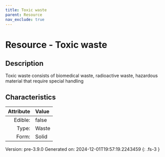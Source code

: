 ```yaml
---
title: Toxic waste
parent: Resource
nav_exclude: true
---
```

# Resource - Toxic waste

## Description
Toxic waste consists of biomedical waste, radioactive waste, hazardous material that require special handling 

## Characteristics

| Attribute      | Value |
|--------:|:------|
|Edible:|false|
|Type:|Waste|
|Form:|Solid|
 



    

Version: pre-3.9.0 Generated on: 2024-12-01T19:57:19.2243459
{: .fs-3 }
